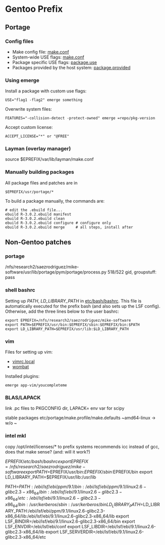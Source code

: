 Gentoo Prefix
=============

Portage
-------

### Config files

 * Make config file: [make.conf](etc/portage/make.profile/make.conf)
 * System-wide USE flags: [make.conf](etc/portage/make.profile/make.conf)
 * Package specific USE flags: [package.use](etc/portage/package.use)
 * Packages provided by the host system: [package.provided](etc/portage/package.provided)

### Using emerge

Install a package with custom use flags:

    USE="flag1 -flag2" emerge something

Overwrite system files:

    FEATURES="-collision-detect -protect-owned" emerge =repo/pkg-version

Accept custom license:

    ACCEPT_LICENSE="*" or "@FREE"

### Layman (overlay manager)

source $EPREFIX/var/lib/layman/make.conf


### Manually building packages

All package files and patches are in

    $EPREFIX/usr/portage/*

To build a package manually, the commands are:

    # edit the .ebuild file...
    ebuild R-3.0.2.ebuild manifest
    ebuild R-3.0.2.ebuild clean
    ebuild R-3.0.2.ebuild configure # configure only
    ebuild R-3.0.2.ebuild merge     # all steps, install after

Non-Gentoo patches
------------------

### portage
/nfs/research2/saezrodriguez/mike-software/usr/lib/portage/pym/portage/process.py
518/522 gid, groupstuff: pass

### shell bashrc

Setting up *PATH*, *LD_LIBRARY_PATH* in [etc/bash/bashrc](etc/bash/bashrc).
This file is automatically executed for the prefix bash (and also sets up the
LSF config). Otherwise, add the three lines below to the user bashrc:

    export EPREFIX=/nfs/research2/saezrodriguez/mike-software
    export PATH=$EPREFIX/usr/bin:$EPREFIX/sbin:$EPREFIX/bin:$PATH
    export LD_LIBRARY_PATH=$EPREFIX/usr/lib:$LD_LIBRARY_PATH


### vim

Files for setting up vim:

 * [vimrc.local](etc/vim/vimrc.local)
 * [wombat](usr/share/vim/vim74/colors/)

Installed plugins:

    emerge app-vim/youcompleteme

### BLAS/LAPACK
link .pc files to PKGCONFIG dir, LAPACK= env var for scipy

stable packages
etc/portage/make.profile/make.defaults
~amd64-linux -> w/o ~


### intel mkl
copy /opt/intel/licenses/* to prefix
systems recommends icc instead of gcc, does that make sense? (and: will it work?)

$EPREFIX/etc/bash/bashrc
export EPREFIX=/nfs/research2/saezrodriguez/mike-software
export PATH=$EPREFIX/usr/bin:$EPREFIX/sbin:$EPREFIX/bin
export LD_LIBRARY_PATH=$EPREFIX/usr/lib:/usr/lib

PATH=$PATH:/ebi/lsf/ebi/ppm/9.1/bin:/ebi/lsf/ebi/ppm/9.1/linux2.6-glibc2.3-x86_64/bin:/ebi/lsf/ebi/9.1/linux2.6-glibc2.3-x86_64/etc:/ebi/lsf/ebi/9.1/linux2.6-glibc2.3-x86_64/bin:/usr/kerberos/sbin:/usr/kerberos/bin
LD_LIBRARY_PATH=$LD_LIBRARY_PATH:/ebi/lsf/ebi/ppm/9.1/linux2.6-glibc2.3-x86_64/lib:/ebi/lsf/ebi/9.1/linux2.6-glibc2.3-x86_64/lib
export LSF_BINDIR=/ebi/lsf/ebi/9.1/linux2.6-glibc2.3-x86_64/bin
export LSF_ENVDIR=/ebi/lsf/ebi/conf
export LSF_LIBDIR=/ebi/lsf/ebi/9.1/linux2.6-glibc2.3-x86_64/lib
export LSF_SERVERDIR=/ebi/lsf/ebi/9.1/linux2.6-glibc2.3-x86_64/etc



